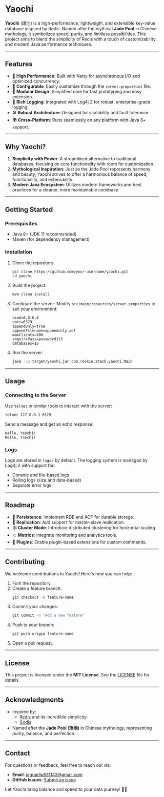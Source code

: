 
# Yaochi

**Yaochi** (瑶池) is a high-performance, lightweight, and extensible key-value database inspired by Redis. Named after the mythical **Jade Pool** in Chinese mythology, it symbolizes speed, purity, and limitless possibilities. This project aims to blend the simplicity of Redis with a touch of customizability and modern Java performance techniques.

---

## **Features**

- 🚀 **High Performance**: Built with Netty for asynchronous I/O and optimized concurrency.
- 🔧 **Configurable**: Easily customize through the `server.properties` file.
- 🌈 **Modular Design**: Simplified core for fast prototyping and easy extension.
- 📜 **Rich Logging**: Integrated with Log4j 2 for robust, enterprise-grade logging.
- 🛠️ **Robust Architecture**: Designed for scalability and fault tolerance.
- 🌍 **Cross-Platform**: Runs seamlessly on any platform with Java 8+ support.

---

## **Why Yaochi?**

1. **Simplicity with Power**: A streamlined alternative to traditional databases, focusing on core functionality with room for customization.
2. **Mythological Inspiration**: Just as the Jade Pool represents harmony and beauty, Yaochi strives to offer a harmonious balance of speed, functionality, and extensibility.
3. **Modern Java Ecosystem**: Utilizes modern frameworks and best practices for a cleaner, more maintainable codebase.

---

## **Getting Started**

### Prerequisites

- Java 8+ (JDK 11 recommended)
- Maven (for dependency management)

### Installation

1. Clone the repository:
   ```bash
   git clone https://github.com/your-username/yaochi.git
   cd yaochi
   ```

2. Build the project:
   ```bash
   mvn clean install
   ```

3. Configure the server:
   Modify `src/main/resources/server.properties` to suit your environment:
   ```properties
   bind=0.0.0.0
   port=6379
   appendOnly=true
   appendFilename=appendonly.aof
   maxClients=100
   requirePass=password123
   databases=16
   ```

4. Run the server:
   ```bash
   java -cp target/yaochi.jar com.rookie.stack.yaochi.Main
   ```

---

## **Usage**

### Connecting to the Server

Use `telnet` or similar tools to interact with the server:

```bash
telnet 127.0.0.1 6379
```

Send a message and get an echo response:
```plaintext
Hello, Yaochi!
Hello, Yaochi!
```

### Logs

Logs are stored in `logs/` by default. The logging system is managed by Log4j 2 with support for:
- Console and file-based logs
- Rolling logs (size and date-based)
- Separate error logs

---

## **Roadmap**

- 🔄 **Persistence**: Implement RDB and AOF for durable storage.
- 📡 **Replication**: Add support for master-slave replication.
- 🕸️ **Cluster Mode**: Introduce distributed clustering for horizontal scaling.
- 📈 **Metrics**: Integrate monitoring and analytics tools.
- 🧩 **Plugins**: Enable plugin-based extensions for custom commands.

---

## **Contributing**

We welcome contributions to Yaochi! Here's how you can help:
1. Fork the repository.
2. Create a feature branch:
   ```bash
   git checkout -b feature-name
   ```
3. Commit your changes:
   ```bash
   git commit -m "Add a new feature"
   ```
4. Push to your branch:
   ```bash
   git push origin feature-name
   ```
5. Open a pull request.

---

## **License**

This project is licensed under the **MIT License**. See the [LICENSE](LICENSE) file for details.

---

## **Acknowledgments**

- Inspired by:
  - [Redis](https://redis.io/) and its incredible simplicity.
  - [Godis](https://github.com/HDT3213/godis)
- Named after the **Jade Pool (瑶池)** in Chinese mythology, representing purity, balance, and perfection.

---

## **Contact**

For questions or feedback, feel free to reach out via:
- **Email**: jaguarliu831143@gmail.com
- **GitHub Issues**: [Submit an issue](https://github.com/your-username/yaochi/issues)

Let Yaochi bring balance and speed to your data journey! 🌊✨
